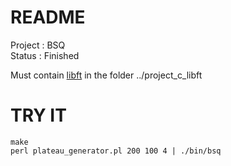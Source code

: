 # README #

Project : BSQ  
Status  : Finished

Must contain [libft](https://github.com/gaetanpueo/project_c_libft) in the folder ../project_c_libft

# TRY IT #

```
make
perl plateau_generator.pl 200 100 4 | ./bin/bsq
```